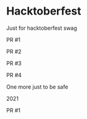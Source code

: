 # Hacktoberfest
Just for hacktoberfest swag

PR #1

PR #2

PR #3

PR #4

One more just to be safe

2021

PR #1
